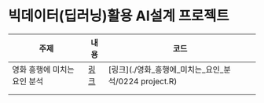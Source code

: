 # 빅데이터(딥러닝)활용 AI설계 프로젝트

| 주제                         | 내용                                               | 코드                                                  |
| ---------------------------- | -------------------------------------------------- | ----------------------------------------------------- |
| 영화 흥행에 미치는 요인 분석 | [링크](./영화_흥행에_미치는_요인_분석/project.pdf) | [링크](./영화_흥행에_미치는_요인_분석/0224 project.R) |
|                              |                                                    |                                                       |
|                              |                                                    |                                                       |

